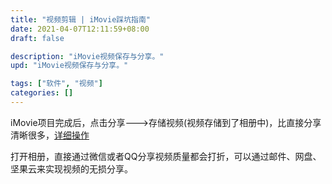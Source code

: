 ```yaml
---
title: "视频剪辑 | iMovie踩坑指南"
date: 2021-04-07T12:11:59+08:00
draft: false

description: "iMovie视频保存与分享。"
upd: "iMovie视频保存与分享。"

tags: ["软件", "视频"]
categories: []
---
```


<!--more-->

iMovie项目完成后，点击分享--->存储视频(视频存储到了相册中)，比直接分享清晰很多，[详细操作](https://jingyan.baidu.com/article/647f0115d1f8ab7f2148a813.html)

打开相册，直接通过微信或者QQ分享视频质量都会打折，可以通过邮件、网盘、坚果云来实现视频的无损分享。